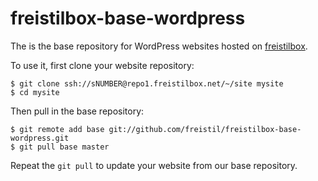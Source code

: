 freistilbox-base-wordpress
==========================

The is the base repository for WordPress websites hosted on [freistilbox](http://www.freistilbox.com).

To use it, first clone your website repository:

    $ git clone ssh://sNUMBER@repo1.freistilbox.net/~/site mysite
    $ cd mysite

Then pull in the base repository:

    $ git remote add base git://github.com/freistil/freistilbox-base-wordpress.git
    $ git pull base master

Repeat the `git pull` to update your website from our base repository.
